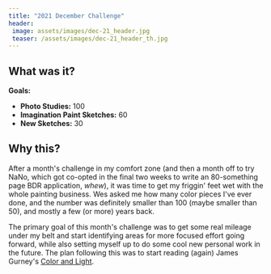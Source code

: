 ```yaml
---
title: "2021 December Challenge"
header:
 image: assets/images/dec-21_header.jpg
 teaser: /assets/images/dec-21_header_th.jpg
---
```

## What was it?

**Goals:**
- **Photo Studies:** 100
- **Imagination Paint Sketches:** 60
- **New Sketches:** 30

## Why this?

After a month's challenge in my comfort zone (and then a month off to try NaNo, which got co-opted in the final two weeks to write an 80-something page BDR application, *whew*), it was time to get my friggin' feet wet with the whole painting business. Wes asked me how many color pieces I've ever done, and the number was definitely smaller than 100 (maybe smaller than 50), and mostly a few (or more) years back. 

The primary goal of this month's challenge was to get some real mileage under my belt and start identifying areas for more focused effort going forward, while also setting myself up to do some cool new personal work in the future. The plan following this was to start reading (again) James Gurney's [Color and Light](https://jamesgurney.com/products/color-and-light-a-guide-for-the-realist-painter-signed-by-james-gurney).